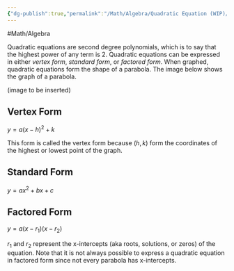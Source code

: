 ```yaml
---
{"dg-publish":true,"permalink":"/Math/Algebra/Quadratic Equation (WIP)/","created":"2024-10-02T01:32:48.395-04:00","updated":"2024-11-11T21:47:27.575-05:00"}
---
```


#Math/Algebra 

Quadratic equations are second degree polynomials, which is to say that the highest power of any term is $2$. Quadratic equations can be expressed in either *vertex form*, *standard form*, or *factored form*. When graphed, quadratic equations form the shape of a parabola. The image below shows the graph of a parabola.

(image to be inserted)
## Vertex Form

$y=a(x-h)^2+k$

This form is called the vertex form because $(h,k)$ form the coordinates of the highest or lowest point of the graph.
## Standard Form

$y=ax^2+bx+c$

## Factored Form

$y=a(x-r_1)(x-r_2)$

$r_1$ and $r_2$ represent the x-intercepts (aka roots, solutions, or zeros) of the equation. Note that it is not always possible to express a quadratic equation in factored form since not every parabola has x-intercepts.